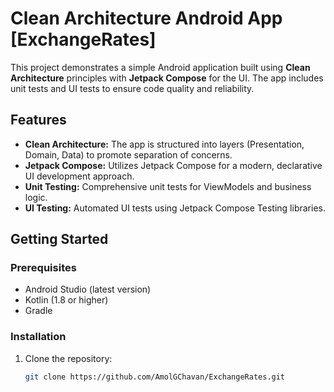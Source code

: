 # Clean Architecture Android App [ExchangeRates]

This project demonstrates a simple Android application built using **Clean Architecture** principles with **Jetpack Compose** for the UI. The app includes unit tests and UI tests to ensure code quality and reliability.

## Features

- **Clean Architecture:** The app is structured into layers (Presentation, Domain, Data) to promote separation of concerns.
- **Jetpack Compose:** Utilizes Jetpack Compose for a modern, declarative UI development approach.
- **Unit Testing:** Comprehensive unit tests for ViewModels and business logic.
- **UI Testing:** Automated UI tests using Jetpack Compose Testing libraries.

## Getting Started

### Prerequisites

- Android Studio (latest version)
- Kotlin (1.8 or higher)
- Gradle

### Installation

1. Clone the repository:

   ```bash
   git clone https://github.com/AmolGChavan/ExchangeRates.git
